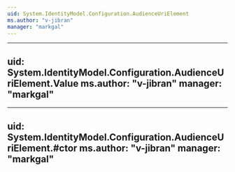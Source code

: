 ```yaml
---
uid: System.IdentityModel.Configuration.AudienceUriElement
ms.author: "v-jibran"
manager: "markgal"
---
```


---
uid: System.IdentityModel.Configuration.AudienceUriElement.Value
ms.author: "v-jibran"
manager: "markgal"
---

---
uid: System.IdentityModel.Configuration.AudienceUriElement.#ctor
ms.author: "v-jibran"
manager: "markgal"
---
